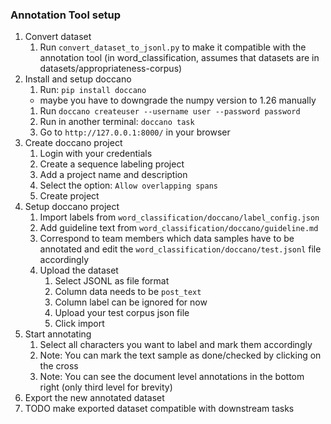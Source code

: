 ### Annotation Tool setup

1. Convert dataset
   1. Run `convert_dataset_to_jsonl.py` to make it compatible with the annotation tool (in word_classification, assumes that datasets are in datasets/appropriateness-corpus)
2. Install and setup doccano
   1. Run: `pip install doccano`
   * maybe you have to downgrade the numpy version to 1.26 manually
   1. Run `doccano createuser --username user --password password`
   2. Run in another terminal: `doccano task`
   3. Go to `http://127.0.0.1:8000/` in your browser
3. Create doccano project
   1. Login with your credentials
   2. Create a sequence labeling project
   3. Add a project name and description
   4. Select the option: `Allow overlapping spans`
   6. Create project
4. Setup doccano project
   1. Import labels from `word_classification/doccano/label_config.json`
   2. Add guideline text from `word_classification/doccano/guideline.md`
   3. Correspond to team members which data samples have to be annotated and edit the `word_classification/doccano/test.jsonl` file accordingly
   4. Upload the dataset
      1. Select JSONL as file format
      2. Column data needs to be `post_text`
      3. Column label can be ignored for now
      4. Upload your test corpus json file
      5. Click import
5. Start annotating
   1. Select all characters you want to label and mark them accordingly
   2. Note: You can mark the text sample as done/checked by clicking on the cross
   3. Note: You can see the document level annotations in the bottom right (only third level for brevity)
6. Export the new annotated dataset
7. TODO make exported dataset compatible with downstream tasks